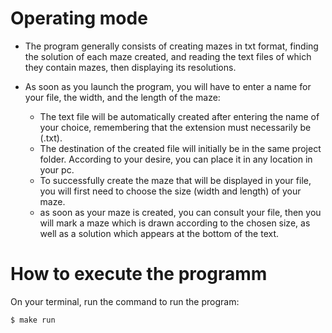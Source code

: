 # Operating mode

- The program generally consists of creating mazes in txt format, finding the solution of each maze created, and reading the text files of which they contain mazes, then displaying its resolutions.

- As soon as you launch the program, you will have to enter a name for your file, the width, and the length of the maze:
   * The text file will be automatically created after entering the name of your choice, remembering that the extension must necessarily be (.txt).
   * The destination of the created file will initially be in the same project folder. According to your desire, you can place it in any location in your pc.
   * To successfully create the maze that will be displayed in your file, you will first need to choose the size (width and length) of your maze.
   * as soon as your maze is created, you can consult your file, then you will mark a maze which is drawn according to the chosen size, as well as a solution which appears at the bottom of the text.

# How to execute the programm
On your terminal, run the command to run the program:

``` bash
$ make run
```
